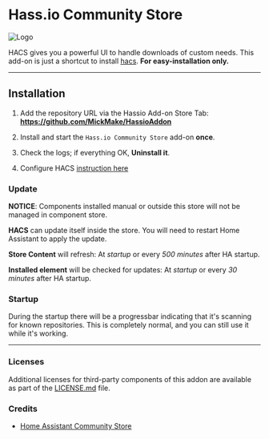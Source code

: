 # Hass.io Community Store

![Logo][logo]

HACS gives you a powerful UI to handle downloads of custom needs.
This add-on is just a shortcut to install [hacs](https://hacs.xyz). 
**For easy-installation only.** 

***
## Installation
1. Add the repository URL via the Hassio Add-on Store Tab: **https://github.com/MickMake/HassioAddon**

2. Install and start the `Hass.io Community Store` add-on **once**. 

3. Check the logs; if everything OK, **Uninstall it**. 

4. Configure HACS [instruction here](https://hacs.xyz/docs/configuration/basic)

### Update
**NOTICE**: Components installed manual or outside this store will not be managed in component store.

**HACS** can update itself inside the store. You will need to restart Home Assistant to apply the update.

**Store Content** will refresh: At *startup* or every *500 minutes* after HA startup.

**Installed element** will be checked for updates: At *startup* or every *30 minutes* after HA startup.

### Startup
During the startup there will be a progressbar indicating that it's scanning for known repositories. This is completely normal, and you can still use it while it's working. 

***
### Licenses
Additional licenses for third-party components of this addon are available as part of the [LICENSE.md](https://github.com/MickMake/Addons/blob/main/hacs/docs/LICENSE.md) file.
### Credits
- [Home Assistant Community Store](https://hacs.xyz)

[logo]: https://github.com/MickMake/HassioAddon/raw/main/hacs/icon.png
